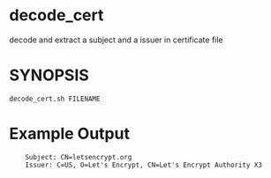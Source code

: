 # decode_cert
decode and extract a subject and a issuer in certificate file

# SYNOPSIS
```
decode_cert.sh FILENAME
```

# Example Output
```
    Subject: CN=letsencrypt.org
    Issuer: C=US, O=Let's Encrypt, CN=Let's Encrypt Authority X3
```
